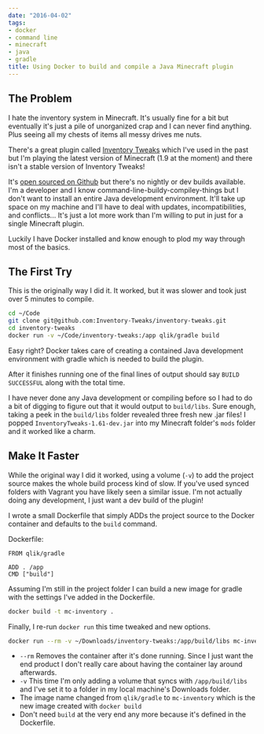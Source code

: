 ```yaml
---
date: "2016-04-02"
tags:
- docker
- command line
- minecraft
- java
- gradle
title: Using Docker to build and compile a Java Minecraft plugin
---
```


## The Problem

I hate the inventory system in Minecraft. It's usually fine for a bit but
eventually it's just a pile of unorganized crap and I can never find anything.
Plus seeing all my chests of items all messy drives me nuts.

There's a great plugin called [Inventory Tweaks][] which I've used in the past
but I'm playing the latest version of Minecraft (1.9 at the moment) and there
isn't a stable version of Inventory Tweaks!

[Inventory Tweaks]: https://inventory-tweaks.readthedocs.org/en/latest/

It's [open sourced on Github][Inventory Tweaks Github] but there's no nightly
or dev builds available. I'm a developer and I know
command-line-buildy-compiley-things but I don't want to install an entire Java
development environment. It'll take up space on my machine and I'll have to
deal with updates, incompatibilities, and conflicts... It's just a lot more
work than I'm willing to put in just for a single Minecraft plugin.

[Inventory Tweaks Github]: https://github.com/Inventory-Tweaks/inventory-tweaks/

Luckily I have Docker installed and know enough to plod my way through most of
the basics.

## The First Try

This is the originally way I did it. It worked, but it was slower and took just
over 5 minutes to compile.

```sh
cd ~/Code
git clone git@github.com:Inventory-Tweaks/inventory-tweaks.git
cd inventory-tweaks
docker run -v ~/Code/inventory-tweaks:/app qlik/gradle build
```

Easy right? Docker takes care of creating a contained Java development
environment with gradle which is needed to build the plugin.

After it finishes running one of the final lines of output should say `BUILD
SUCCESSFUL` along with the total time.

I have never done any Java development or compiling before so I had to do a bit
of digging to figure out that it would output to `build/libs`. Sure enough,
taking a peek in the `build/libs` folder revealed three fresh new .jar files! I
popped `InventoryTweaks-1.61-dev.jar` into my Minecraft folder's `mods` folder
and it worked like a charm.


## Make It Faster

While the original way I did it worked, using a volume (`-v`) to add the
project source makes the whole build process kind of slow. If you've used
synced folders with Vagrant you have likely seen a similar issue. I'm not
actually doing any development, I just want a dev build of the plugin!

I wrote a small Dockerfile that simply ADDs the project source to the Docker
container and defaults to the `build` command.

Dockerfile:

```
FROM qlik/gradle

ADD . /app
CMD ["build"]
```

Assuming I'm still in the project folder I can build a new image for gradle
with the settings I've added in the Dockerfile.

```sh
docker build -t mc-inventory .
```

Finally, I re-run `docker run` this time tweaked and new options.

```sh
docker run --rm -v ~/Downloads/inventory-tweaks:/app/build/libs mc-inventory
```

- `--rm` Removes the container after it's done running. Since I just want the end product I don't really care about having the container lay around afterwards.
- `-v` This time I'm only adding a volume that syncs with `/app/build/libs` and I've set it to a folder in my local machine's Downloads folder.
- The image name changed from `qlik/gradle` to `mc-inventory` which is the new image created with `docker build`
- Don't need `build` at the very end any more because it's defined in the Dockerfile.
